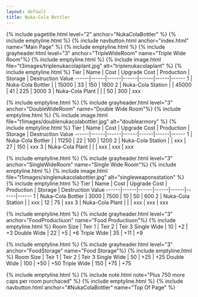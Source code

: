 ```yaml
---
layout: default
title: Nuka-Cola Bottler
---
```

{% include pagetitle.html level="2" anchor="NukaColaBottler" %}
{% include emptyline.html %}
{% include navbutton.html anchor="index.html" name="Main Page" %}
{% include emptyline.html %}
{% include grayheader.html level="3" anchor="TripleWideRoom" name="Triple Wide Room"%}
{% include emptyline.html %}
{% include image.html file="t3images/triplenukacolaplant.jpg" alt="triplenukacolaplant" %}
{% include emptyline.html %}
Tier | Name | Cost | Upgrade Cost | Production | Storage | Destruction Value
------|------|------|------|------|------|------
1 | Nuka-Cola Bottler | | 15000 | 33 | 150 | 1800
2 | Nuka-Cola Station | | 45000 | 41 | 225 | 3000
3 | Nuka-Cola Plant | | | 50 | 300 | xxx

{% include emptyline.html %}
{% include grayheader.html level="3" anchor="DoubleWideRoom" name="Double Wide Room"%}
{% include emptyline.html %}
{% include image.html file="t1images/doublenukacolabottler.jpg" alt="doublearmory" %}
{% include emptyline.html %}
Tier | Name | Cost | Upgrade Cost | Production | Storage | Destruction Value
------|------|------|------|------|------|------
1 | Nuka-Cola Bottler | | 11250 | 22 | 100 | 1200
2 | Nuka-Cola Station | | xxx | 27 | 150 | xxx
3 | Nuka-Cola Plant | | | xxx | xxx | xxx

{% include emptyline.html %}
{% include grayheader.html level="3" anchor="SingleWideRoom" name="Single Wide Room"%}
{% include emptyline.html %}
{% include image.html file="t1images/singlenukacolabottler.jpg" alt="singleweaponsstation" %}
{% include emptyline.html %}
Tier | Name | Cost | Upgrade Cost | Production | Storage | Destruction Value
------|------|------|------|------|------|------
1 | Nuka-Cola Bottler | 3000 | 7500 | 10 | 50 | 600
2 | Nuka-Cola Station | | xxx | 12 | 75 | xxx
3 | Nuka-Cola Plant | | | xxx | xxx | xxx


{% include emptyline.html %}
{% include grayheader.html level="3" anchor="FoodProductiuon" name="Food Productiuon"%}
{% include emptyline.html %}
Room Size | Teir 1 | Teir 2 | Teir 3
Single Wide | 10 | +2 | +3
Double Wide | 22 | +5 | +6
Triple Wide | 35 | +11 | +9

{% include emptyline.html %}
{% include grayheader.html level="3" anchor="FoodStorage" name="Food Storage"%}
{% include emptyline.html %}
Room Size | Teir 1 | Teir 2 | Teir 3
Single Wide | 50 | +25 | +25
Double Wide | 100 | +50 | +50
Triple Wide | 150 | +75 | +75 

{% include emptyline.html %}
{% include note.html note="Plus 750 more caps per room purchaced" %}
{% include emptyline.html %}
{% include navbutton.html anchor="#NukaColaBottler" name="Top Of Page" %}

